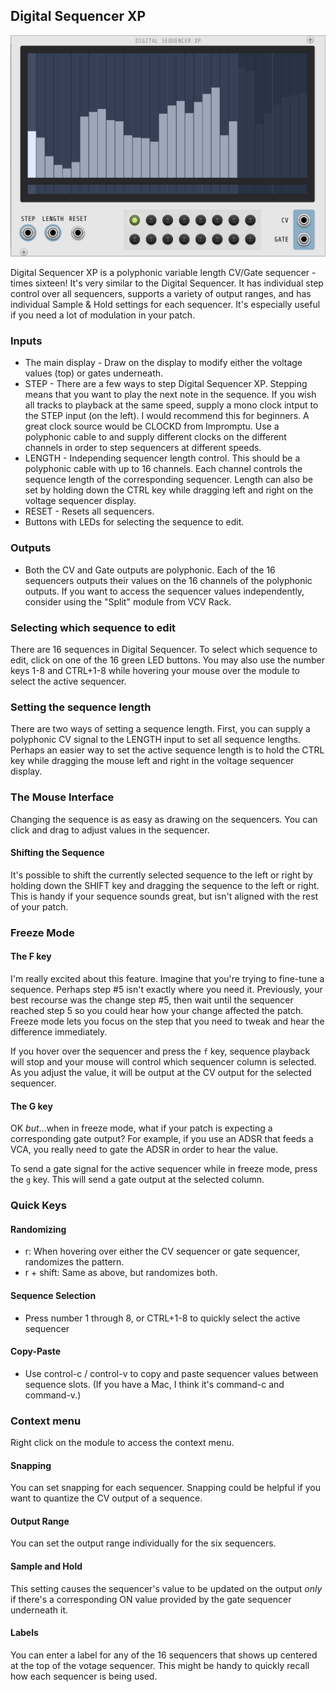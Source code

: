 ## Digital Sequencer XP

![DigitalSequencerXP](images/digital-sequencer-xp/digital-sequencer-xp.jpg)

Digital Sequencer XP is a polyphonic variable length CV/Gate sequencer - times sixteen!  It's very similar to the Digital Sequencer.  It has individual step control over all sequencers, supports a variety of output ranges, and has individual Sample & Hold settings for each sequencer.  It's especially useful if you need a lot of modulation in your patch.

### Inputs

* The main display - Draw on the display to modify either the voltage values (top) or gates underneath.
* STEP - There are a few ways to step Digital Sequencer XP.  Stepping means that you want to play the next note in the sequence.  If you wish all tracks to playback at the same speed, supply a mono clock intput to the STEP input (on the left).  I would recommend this for beginners.  A great clock source would be CLOCKD from Impromptu.  Use a polyphonic cable to and supply different clocks on the different channels in order to step sequencers at different speeds.
* LENGTH - Independing sequencer length control.  This should be a polyphonic cable with up to 16 channels.  Each channel controls the sequence length of the corresponding sequencer.  Length can also be set by holding down the CTRL key while dragging left and right on the voltage sequencer display.
* RESET - Resets all sequencers.
* Buttons with LEDs for selecting the sequence to edit.

### Outputs

* Both the CV and Gate outputs are polyphonic.  Each of the 16 sequencers outputs their values on the 16 channels of the polyphonic outputs.  If you want to access the sequencer values independently, consider using the "Split" module from VCV Rack.

### Selecting which sequence to edit

There are 16 sequences in Digital Sequencer.  To select which sequence to edit, click on one of the 16 green LED buttons.  You may also use the number keys 1-8 and CTRL+1-8 while hovering your mouse over the module to select the active sequencer.

### Setting the sequence length

There are two ways of setting a sequence length.  First, you can supply a polyphonic CV signal to the LENGTH input to set all sequence lengths.  Perhaps an easier way to set the active sequence length is to hold the CTRL key while dragging the mouse left and right in the voltage sequencer display.

### The Mouse Interface

Changing the sequence is as easy as drawing on the sequencers.  You can click and drag to adjust values in the sequencer. 

#### Shifting the Sequence

It's possible to shift the currently selected sequence to the left or right by holding down the SHIFT key and dragging the sequence to the left or right.  This is handy if your sequence sounds great, but isn't aligned with the rest of your patch.

### Freeze Mode

#### The F key

I'm really excited about this feature.  Imagine that you're trying to fine-tune a sequence.  Perhaps step #5 isn't exactly where you need it.  Previously, your best recourse was the change step #5, then wait until the sequencer reached step 5 so you could hear how your change affected the patch.  Freeze mode lets you focus on the step that you need to tweak and hear the difference immediately.

If you hover over the sequencer and press the `f` key, sequence playback will stop and your mouse will control which sequencer column is selected.  As you adjust the value, it will be output at the CV output for the selected sequencer.

#### The G key

OK *but*...when in freeze mode, what if your patch is expecting a corresponding gate output?  For example, if you use an ADSR that feeds a VCA, you really need to gate the ADSR in order to hear the value. 

To send a gate signal for the active sequencer while in freeze mode, press the `g` key.  This will send a gate output at the selected column.

### Quick Keys

#### Randomizing

* r: When hovering over either the CV sequencer or gate sequencer, randomizes the pattern.
* r + shift: Same as above, but randomizes both.

#### Sequence Selection

* Press number 1 through 8, or CTRL+1-8 to quickly select the active sequencer

#### Copy-Paste

* Use control-c / control-v to copy and paste sequencer values between sequence slots.  (If you have a Mac, I think it's command-c and command-v.)

### Context menu

Right click on the module to access the context menu.  

#### Snapping

You can set snapping for each sequencer.  Snapping could be helpful if you want to quantize the CV output of a sequence.

#### Output Range

You can set the output range individually for the six sequencers.

#### Sample and Hold

This setting causes the sequencer's value to be updated on the output *only* if there's a corresponding ON value provided by the gate sequencer underneath it.

#### Labels

You can enter a label for any of the 16 sequencers that shows up centered at the top of the votage sequencer.  This might be handy to quickly recall how each sequencer is being used.